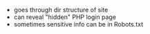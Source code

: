 - goes through dir structure of site
- can reveal "hidden" PHP login page
- sometimes sensitive info can be in Robots.txt
